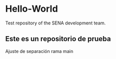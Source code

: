 # Hello-World
Test repository of the SENA development team.

## Este es un repositorio de prueba

Ajuste de separación rama main

